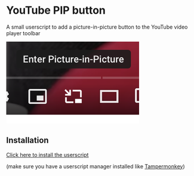 # YouTube PIP button

A small userscript to add a picture-in-picture button to the YouTube video player toolbar

![example](https://github.com/tijnjh/youtube-pip-button/raw/main/example.png)

## Installation

[Click here to install the userscript](https://github.com/idkjonas/youtube-pip-button/raw/main/ytpipbtn.user.js) 

(make sure you have a userscript manager installed like [Tampermonkey](https://www.tampermonkey.net/))



